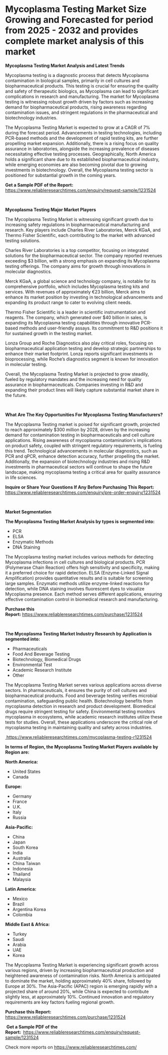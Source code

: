 <p><h1>Mycoplasma Testing Market Size Growing and Forecasted for period from 2025 - 2032 and provides complete market analysis of this market</h1></p><p><strong>Mycoplasma Testing Market Analysis and Latest Trends</strong></p>
<p><p>Mycoplasma testing is a diagnostic process that detects Mycoplasma contamination in biological samples, primarily in cell cultures and biopharmaceutical products. This testing is crucial for ensuring the quality and safety of therapeutic biologics, as Mycoplasma can lead to significant complications in research and manufacturing. The market for Mycoplasma testing is witnessing robust growth driven by factors such as increasing demand for biopharmaceutical products, rising awareness regarding contamination issues, and stringent regulations in the pharmaceutical and biotechnology industries.</p><p>The Mycoplasma Testing Market is expected to grow at a CAGR of 7% during the forecast period. Advancements in testing technologies, including PCR-based methods and the development of rapid testing kits, are further propelling market expansion. Additionally, there is a rising focus on quality assurance in laboratories, alongside the increasing prevalence of diseases necessitating effective testing processes. Geographically, North America holds a significant share due to its established biopharmaceutical industry, while emerging economies are also becoming pivotal due to growing investments in biotechnology. Overall, the Mycoplasma testing sector is positioned for substantial growth in the coming years.</p></p>
<p><strong>Get a Sample PDF of the Report:&nbsp;</strong> <a href="https://www.reliableresearchtimes.com/enquiry/request-sample/1231524?utm_campaign=3287&utm_medium=2&utm_source=Github&utm_content=ia&utm_term=07042025&utm_id=mycoplasma-testing">https://www.reliableresearchtimes.com/enquiry/request-sample/1231524</a></p>
<p>&nbsp;</p>
<p><strong>Mycoplasma Testing Major Market Players</strong></p>
<p><p>The Mycoplasma Testing Market is witnessing significant growth due to increasing safety regulations in biopharmaceutical manufacturing and research. Key players include Charles River Laboratories, Merck KGaA, and Thermo Fisher Scientific, each contributing to the market with advanced testing solutions.</p><p>Charles River Laboratories is a top competitor, focusing on integrated solutions for the biopharmaceutical sector. The company reported revenues exceeding $3 billion, with a strong emphasis on expanding its Mycoplasma testing offerings. The company aims for growth through innovations in molecular diagnostics.</p><p>Merck KGaA, a global science and technology company, is notable for its comprehensive portfolio, which includes Mycoplasma testing kits and services. With revenues of approximately €23 billion, Merck aims to enhance its market position by investing in technological advancements and expanding its product range to cater to evolving client needs.</p><p>Thermo Fisher Scientific is a leader in scientific instrumentation and reagents. The company, which generated over $40 billion in sales, is expanding its Mycoplasma testing capabilities through innovative PCR-based methods and user-friendly assays. Its commitment to R&D positions it for sustained growth in the testing market.</p><p>Lonza Group and Roche Diagnostics also play critical roles, focusing on biopharmaceutical application testing and develop strategic partnerships to enhance their market footprint. Lonza reports significant investments in bioprocessing, while Roche’s diagnostics segment is known for innovation in molecular testing.</p><p>Overall, the Mycoplasma Testing Market is projected to grow steadily, fueled by regulatory mandates and the increasing need for quality assurance in biopharmaceuticals. Companies investing in R&D and expanding their product lines will likely capture substantial market share in the future.</p></p>
<p>&nbsp;</p>
<p><strong>What Are The Key Opportunities For Mycoplasma Testing Manufacturers?</strong></p>
<p><p>The Mycoplasma Testing market is poised for significant growth, projected to reach approximately $300 million by 2028, driven by the increasing demand for contamination testing in biopharmaceuticals and cell culture applications. Rising awareness of mycoplasma contamination's implications on product safety, coupled with stringent regulatory requirements, is fueling this trend. Technological advancements in molecular diagnostics, such as PCR and qPCR, enhance detection accuracy, further propelling the market. Additionally, the expansion of biotechnology industries and rising R&D investments in pharmaceutical sectors will continue to shape the future landscape, making mycoplasma testing a critical area for quality assurance in life sciences.</p></p>
<p><strong>Inquire or Share Your Questions If Any Before Purchasing This Report:</strong> <a href="https://www.reliableresearchtimes.com/enquiry/pre-order-enquiry/1231524?utm_campaign=3287&utm_medium=2&utm_source=Github&utm_content=ia&utm_term=07042025&utm_id=mycoplasma-testing">https://www.reliableresearchtimes.com/enquiry/pre-order-enquiry/1231524</a></p>
<p>&nbsp;</p>
<p><strong>Market Segmentation</strong></p>
<p><strong>The Mycoplasma Testing Market Analysis by types is segmented into:</strong></p>
<p><ul><li>PCR</li><li>ELSA</li><li>Enzymatic Methods</li><li>DNA Staining</li></ul></p>
<p><p>The Mycoplasma testing market includes various methods for detecting Mycoplasma infections in cell cultures and biological products. PCR (Polymerase Chain Reaction) offers high sensitivity and specificity, making it a preferred choice for rapid detection. ELSA (Enzyme-Linked Signal Amplification) provides quantitative results and is suitable for screening large samples. Enzymatic methods utilize enzyme-linked reactions for detection, while DNA staining involves fluorescent dyes to visualize Mycoplasma presence. Each method serves different applications, ensuring effective contamination control in biomedical research and manufacturing.</p></p>
<p><strong>Purchase this Report:&nbsp;</strong><a href="https://www.reliableresearchtimes.com/purchase/1231524?utm_campaign=3287&utm_medium=2&utm_source=Github&utm_content=ia&utm_term=07042025&utm_id=mycoplasma-testing">https://www.reliableresearchtimes.com/purchase/1231524</a></p>
<p>&nbsp;</p>
<p><strong>The Mycoplasma Testing Market Industry Research by Application is segmented into:</strong></p>
<p><ul><li>Pharmaceuticals</li><li>Food And Beverage Testing</li><li>Biotechnology, Biomedical Drugs</li><li>Environmental Test</li><li>Academic Research Institute</li><li>Other</li></ul></p>
<p><p>The Mycoplasma Testing Market serves various applications across diverse sectors. In pharmaceuticals, it ensures the purity of cell cultures and biopharmaceutical products. Food and beverage testing verifies microbial contamination, safeguarding public health. Biotechnology benefits from mycoplasma detection in research and product development. Biomedical drugs require stringent testing for safety. Environmental testing monitors mycoplasma in ecosystems, while academic research institutes utilize these tests for studies. Overall, these applications underscore the critical role of mycoplasma testing in maintaining quality and safety across industries.</p></p>
<p><a href="https://www.reliableresearchtimes.com/mycoplasma-testing-r1231524?utm_campaign=3287&utm_medium=2&utm_source=Github&utm_content=ia&utm_term=07042025&utm_id=mycoplasma-testing">&nbsp;https://www.reliableresearchtimes.com/mycoplasma-testing-r1231524</a></p>
<p><strong>In terms of Region, the Mycoplasma Testing Market Players available by Region are:</strong></p>
<p>
    <p> <strong> North America: </strong>
        <ul>
            <li>United States</li>
            <li>Canada</li>
        </ul>
        </p> 
    <p> <strong> Europe: </strong>
        <ul>
            <li>Germany</li>
            <li>France</li>
            <li>U.K.</li>
            <li>Italy</li>
            <li>Russia</li>
        </ul>
        </p> 
    <p> <strong> Asia-Pacific: </strong>
        <ul>
            <li>China</li>
            <li>Japan</li>
            <li>South Korea</li>
            <li>India</li>
            <li>Australia</li>
            <li>China Taiwan</li>
            <li>Indonesia</li>
            <li>Thailand</li>
            <li>Malaysia</li>
        </ul>
        </p> 
    <p> <strong> Latin America: </strong>
        <ul>
            <li>Mexico</li>
            <li>Brazil</li>
            <li>Argentina Korea</li>
            <li>Colombia</li>
        </ul>
        </p> 
    <p> <strong> Middle East & Africa: </strong>
        <ul>
            <li>Turkey</li>
            <li>Saudi</li>
            <li>Arabia</li>
            <li>UAE</li>
            <li>Korea</li>
        </ul>
    </p>
    </p>
<p><p>The Mycoplasma Testing Market is experiencing significant growth across various regions, driven by increasing biopharmaceutical production and heightened awareness of contamination risks. North America is anticipated to dominate the market, holding approximately 40% share, followed by Europe at 30%. The Asia-Pacific (APAC) region is emerging rapidly with a projected share of around 20%, while China is expected to contribute slightly less, at approximately 10%. Continued innovation and regulatory requirements are key factors fueling regional growth.</p></p>
<p><strong>Purchase this Report: </strong><a href="https://www.reliableresearchtimes.com/purchase/1231524?utm_campaign=3287&utm_medium=2&utm_source=Github&utm_content=ia&utm_term=07042025&utm_id=mycoplasma-testing">https://www.reliableresearchtimes.com/purchase/1231524</a></p>
<p>&nbsp;<strong>Get a Sample PDF of the Report:&nbsp;&nbsp;</strong><a href="https://www.reliableresearchtimes.com/enquiry/request-sample/1231524?utm_campaign=3287&utm_medium=2&utm_source=Github&utm_content=ia&utm_term=07042025&utm_id=mycoplasma-testing">https://www.reliableresearchtimes.com/enquiry/request-sample/1231524</a></p>
<p><strong></strong></p>
<p>Check more reports on <a href="https://www.reliableresearchtimes.com/?utm_campaign=3287&utm_medium=2&utm_source=Github&utm_content=ia&utm_term=07042025&utm_id=mycoplasma-testing">https://www.reliableresearchtimes.com/</a></p>